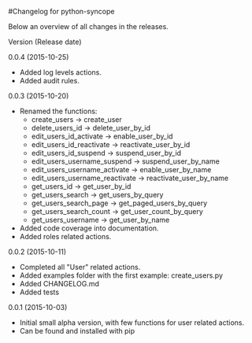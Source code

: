 #Changelog for python-syncope

Below an overview of all changes in the releases.

Version (Release date)

0.0.4   (2015-10-25)

  * Added log levels actions.
  * Added audit rules.

0.0.3   (2015-10-20)

  * Renamed the functions:
    * create_users -> create_user
    * delete_users_id -> delete_user_by_id
    * edit_users_id_activate -> enable_user_by_id
    * edit_users_id_reactivate -> reactivate_user_by_id
    * edit_users_id_suspend -> suspend_user_by_id
    * edit_users_username_suspend -> suspend_user_by_name
    * edit_users_username_activate -> enable_user_by_name
    * edit_users_username_reactivate -> reactivate_user_by_name
    * get_users_id -> get_user_by_id
    * get_users_search -> get_users_by_query
    * get_users_search_page -> get_paged_users_by_query
    * get_users_search_count -> get_user_count_by_query
    * get_users_username -> get_user_by_name
  * Added code coverage into documentation.
  * Added roles related actions.

0.0.2   (2015-10-11)

  * Completed all "User" related actions.
  * Added examples folder with the first example: create_users.py
  * Added CHANGELOG.md
  * Added tests

0.0.1   (2015-10-03)

  * Initial small alpha version, with few functions for user related actions.
  * Can be found and installed with pip
